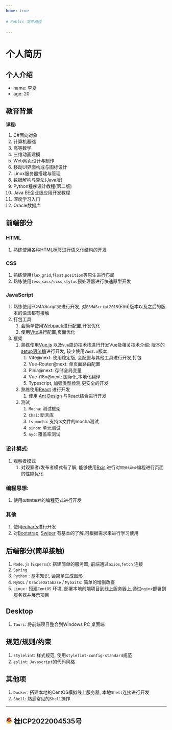 ```yaml
---
home: true

# Public 文件路径

---
```


# 个人简历

## 个人介绍

- name: 李夏
- age: 20

## 教育背景

**课程:**

1. C#面向对象
2. 计算机基础
3. 高等数学
4. 三维动画建模
5. Web网页设计与制作
6. 移动UI界面构成与图标设计
7. Linux服务器搭建与管理
8. 数据解构与算法(Java版)
9. Python程序设计教程(第二版)
10. Java EE企业级应用开发教程
11. 深度学习入门
12. Oracle数据库

## 前端部分

### HTML

1. 熟练使用各种HTML标签进行语义化结构的开发

### CSS

1. 熟练使用`flex`,`grid`,`float`,`position`等原生进行布局
2. 熟练使用`less`,`sass/scss`,`stylus`预处理器进行快速原型开发

### JavaScript

1. 熟练使用ECMAScript来进行开发, 对`ESMAScript2015`(ES6)版本以及之后的版本的语法都有接触
2. 打包工具
    1. 会简单使用[Webpack]()进行配置,开发优化
    2. 使用[Vite]()进行配置,页面优化
3. 框架
    1. 熟练使用[Vue.js](https://cn.vuejs.org/) 以及`Vue`周边技术栈进行开发Vue及相关技术介绍:
       版本的[setup语法糖](https://v3.cn.vuejs.org/api/sfc-script-setup.html)进行开发, 较少使用`Vue2.x`版本
        1. Vite@next: 使用稳定版, 会配置与其他工具进行开发,打包
        2. Vue-Router@next: 单页面路由配置
        3. Pinia@next: 存储全局变量
        4. Vue-i18n@next: 国际化,本地化翻译
        5. Typescript, 加强类型检测,更安全的开发
    2. 熟练使用[React](https://react.docschina.org/) 进行开发
        1. 使用 [Ant Design](https://ant.design/) 与React结合进行开发
    3. 测试
        1. `Mocha`: 测试框架
        2. `Chai`: 断言库
        3. `ts-mocha`: 支持ts文件的mocha测试
        4. `sinon`: 单元测试
        5. `nyc`: 覆盖率测试

### 设计模式:

1. 观察者模式
    1. 对观察者/发布者模式有了解, 能够使用[Rxjs](https://rxjs.dev/) 进行对`同步`/`异步`编程进行页面的性能优化

### 编程思想:

1. 使用`函数式编程`的编程范式进行开发

### 其他

1. 使用[echarts]()进行开发
2. 对[Bootstrap](https://getbootstrap.com/), [Swiper](https://swiperjs.com/) 有基本的了解,可根据需求来进行学习使用

## 后端部分(简单接触)

1. `Node.js` (`Experss`): 搭建简单的服务器, 前端通过`axios`,`fetch` 连接
2. `Spring`
3. `Python` :  基本知识, 会简单生成图形
4. `MySQL` / `OracleDatabase` / `Mybaits`:  简单的增删改查
5. `Linux` :  搭建`CentOS` 环境, 部署本地前端项目到线上服务器上,通过`nginx`部署到服务器并展示项目

## Desktop

1. `Tauri`:  将前端项目整合到Windows PC 桌面端

## 规范/规则/约束

1. `stylelint`:  样式规范, 使用`stylelint-config-standard`规范
2. `eslint`: `Javascript`的代码风格

## 其他项

1. `Docker`:  搭建本地的CentOS模拟线上服务器, 本地`Shell`连接进行开发
2. `Shell`: 熟悉常见的`Shell`操作

---

![备案号](./.vuepress/public/ba.png) 桂ICP2022004535号
---